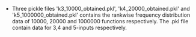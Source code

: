 - Three pickle files 'k3_10000_obtained.pkl', 'k4_20000_obtained.pkl' and 'k5_1000000_obtained.pkl' contains the rankwise frequency distribution
  data of 10000, 20000 and 1000000 functions respectively. The .pkl file contain data for 3,4 and 5-inputs respectively.
